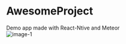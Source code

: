 # AwesomeProject
Demo app made with React-Ntive and Meteor  
![image-1](https://user-images.githubusercontent.com/11140882/31902908-49afe3e8-b848-11e7-9e31-e3dde5f77722.jpg)

